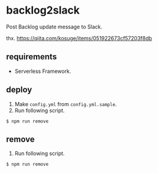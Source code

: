 # backlog2slack
Post Backlog update message to Slack.

thx. https://qiita.com/kosuge/items/051922673cf57203f8db

## requirements
* Serverless Framework.

## deploy
1. Make `config.yml` from `config.yml.sample`.
2. Run following script.

```
$ npm run remove
```

## remove
1. Run following script.

```
$ npm run remove
```
